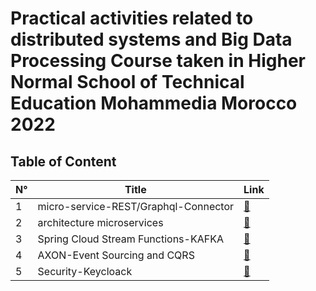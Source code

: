 
# Practical activities related to distributed systems and Big Data Processing Course taken in Higher Normal School of Technical Education Mohammedia Morocco 2022

## Table of Content

|           N°              |                     Title                     |          Link        |
|     -----------------    |        ----------------------------------     |       ---------      |
|           1            |            micro-service-REST/Graphql-Connector         | [:link:](micro-service-REST-Connector "") |
|           2            |            architecture microservices         | [:link:](architecture%20micro-services "") |
|           3            |            Spring Cloud Stream Functions-KAFKA         | [:link:](Spring%20Cloud%20Stream%20Functions-KAFKA "") |
|           4            |            AXON-Event Sourcing and CQRS         | [:link:](AXON-Event%20Sourcing-CQRS "") |
|           5            |            Security-Keycloack         | [:link:](Security-Keycloack "") |


